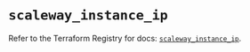 # `scaleway_instance_ip`

Refer to the Terraform Registry for docs: [`scaleway_instance_ip`](https://registry.terraform.io/providers/scaleway/scaleway/2.53.0/docs/resources/instance_ip).
